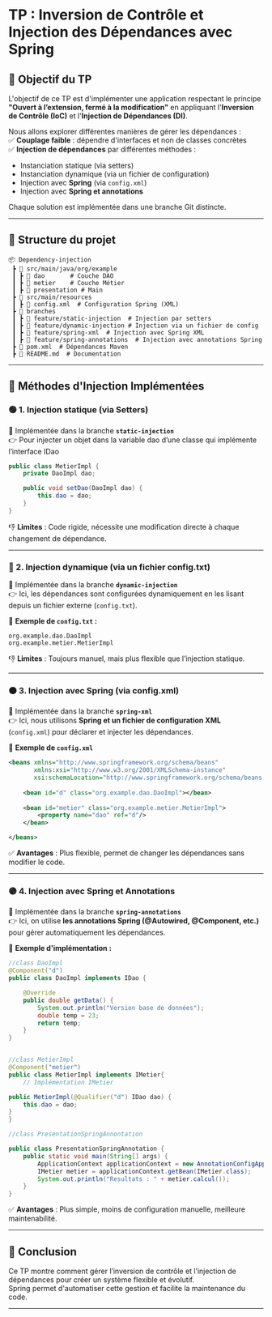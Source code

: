# **TP : Inversion de Contrôle et Injection des Dépendances avec Spring**

## 📌 **Objectif du TP**
L'objectif de ce TP est d'implémenter une application respectant le principe **"Ouvert à l’extension, fermé à la modification"** en appliquant l'**Inversion de Contrôle (IoC)** et l'**Injection de Dépendances (DI)**.

Nous allons explorer différentes manières de gérer les dépendances :  
✅ **Couplage faible** : dépendre d'interfaces et non de classes concrètes  
✅ **Injection de dépendances** par différentes méthodes :
- Instanciation statique (via setters)
- Instanciation dynamique (via un fichier de configuration)
- Injection avec **Spring** (via `config.xml`)
- Injection avec **Spring et annotations**

Chaque solution est implémentée dans une branche Git distincte.

---

## 📂 **Structure du projet**
```
📦 Dependency-injection
 ┣ 📂 src/main/java/org/example
 ┃ ┣ 📂 dao       # Couche DAO  
 ┃ ┣ 📂 metier    # Couche Métier  
 ┃ ┣ 📂 presentation # Main  
 ┣ 📂 src/main/resources  
 ┃ ┣ 📄 config.xml  # Configuration Spring (XML)  
 ┣ 📂 branches  
 ┃ ┣ 🔹 feature/static-injection  # Injection par setters  
 ┃ ┣ 🔹 feature/dynamic-injection # Injection via un fichier de config  
 ┃ ┣ 🔹 feature/spring-xml  # Injection avec Spring XML  
 ┃ ┣ 🔹 feature/spring-annotations  # Injection avec annotations Spring  
 ┣ 📄 pom.xml  # Dépendances Maven  
 ┣ 📄 README.md  # Documentation  
```

---

## 🚀 **Méthodes d'Injection Implémentées**

### 🟢 1. **Injection statique (via Setters)**
📌 Implémentée dans la branche **`static-injection`**  
👉 Pour injecter un objet dans la variable dao d’une classe qui implémente l’interface IDao

```java
public class MetierImpl {
    private DaoImpl dao;

    public void setDao(DaoImpl dao) {
        this.dao = dao;
    }
}
```

👎 **Limites** : Code rigide, nécessite une modification directe à chaque changement de dépendance.

---

### 🔵 2. **Injection dynamique (via un fichier config.txt)**
📌 Implémentée dans la branche **`dynamic-injection`**  
👉 Ici, les dépendances sont configurées dynamiquement en les lisant depuis un fichier externe (`config.txt`).

📄 **Exemple de `config.txt` :**
```
org.example.dao.DaoImpl
org.example.metier.MetierImpl

```

👎 **Limites** : Toujours manuel, mais plus flexible que l’injection statique.

---

### 🟠 3. **Injection avec Spring (via config.xml)**
📌 Implémentée dans la branche **`spring-xml`**  
👉 Ici, nous utilisons **Spring et un fichier de configuration XML** (`config.xml`) pour déclarer et injecter les dépendances.

📄 **Exemple de `config.xml`**
```xml
<beans xmlns="http://www.springframework.org/schema/beans"
       xmlns:xsi="http://www.w3.org/2001/XMLSchema-instance"
       xsi:schemaLocation="http://www.springframework.org/schema/beans http://www.springframework.org/schema/beans/spring-beans.xsd">
    
    <bean id="d" class="org.example.dao.DaoImpl"></bean>
    
    <bean id="metier" class="org.example.metier.MetierImpl">
        <property name="dao" ref="d"/>
    </bean>

</beans>
```

✅ **Avantages** : Plus flexible, permet de changer les dépendances sans modifier le code.

---

### 🟣 4. **Injection avec Spring et Annotations**
📌 Implémentée dans la branche **`spring-annotations`**  
👉 Ici, on utilise **les annotations Spring (@Autowired, @Component, etc.)** pour gérer automatiquement les dépendances.

📄 **Exemple d'implémentation :**
```java
//class DaoImpl
@Component("d")
public class DaoImpl implements IDao {

    @Override
    public double getData() {
        System.out.println("Version base de données");
        double temp = 23;
        return temp;
    }
}


//class MetierImpl
@Component("metier")
public class MetierImpl implements IMetier{
    // Implémentation IMetier

public MetierImpl(@Qualifier("d") IDao dao) {
    this.dao = dao;
}
}

//class PresentationSpringAnnontation

public class PresentationSpringAnnotation {
    public static void main(String[] args) {
        ApplicationContext applicationContext = new AnnotationConfigApplicationContext("org.example");
        IMetier metier = applicationContext.getBean(IMetier.class);
        System.out.println("Resultats : " + metier.calcul());
    }
}

```

✅ **Avantages** : Plus simple, moins de configuration manuelle, meilleure maintenabilité.

---

## 📖 **Conclusion**
Ce TP montre comment gérer l’inversion de contrôle et l’injection de dépendances pour créer un système flexible et évolutif.  
Spring permet d'automatiser cette gestion et facilite la maintenance du code.

---

